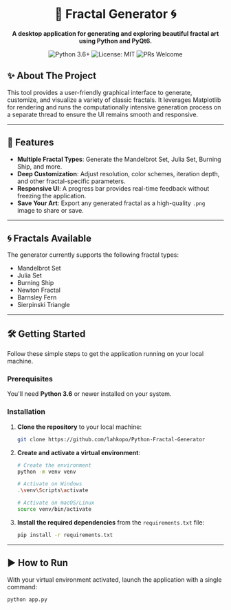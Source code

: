<div align="center">

# 🎨 Fractal Generator 🌀

**A desktop application for generating and exploring beautiful fractal art using Python and PyQt6.**

</div>

<p align="center">
  <img src="https://img.shields.io/badge/Python-3.6%2B-blue?style=for-the-badge&logo=python" alt="Python 3.6+">
  <img src="https://img.shields.io/badge/License-MIT-green?style=for-the-badge" alt="License: MIT">
  <img src="https://img.shields.io/badge/PRs-welcome-brightgreen.svg?style=for-the-badge" alt="PRs Welcome">
</p>

<div align="center">



</div>

## ✨ About The Project

This tool provides a user-friendly graphical interface to generate, customize, and visualize a variety of classic fractals. It leverages Matplotlib for rendering and runs the computationally intensive generation process on a separate thread to ensure the UI remains smooth and responsive.

---

## 🌟 Features

-   **Multiple Fractal Types**: Generate the Mandelbrot Set, Julia Set, Burning Ship, and more.
-   **Deep Customization**: Adjust resolution, color schemes, iteration depth, and other fractal-specific parameters.
-   **Responsive UI**: A progress bar provides real-time feedback without freezing the application.
-   **Save Your Art**: Export any generated fractal as a high-quality `.png` image to share or save.

---

## 🌀 Fractals Available

The generator currently supports the following fractal types:

-   Mandelbrot Set
-   Julia Set
-   Burning Ship
-   Newton Fractal
-   Barnsley Fern
-   Sierpinski Triangle

---

## 🛠️ Getting Started

Follow these simple steps to get the application running on your local machine.

### Prerequisites

You'll need **Python 3.6** or newer installed on your system.

### Installation

1.  **Clone the repository** to your local machine:
    ```sh
    git clone https://github.com/lahkopo/Python-Fractal-Generator
    ```

2.  **Create and activate a virtual environment**:
    ```sh
    # Create the environment
    python -m venv venv

    # Activate on Windows
    .\venv\Scripts\activate

    # Activate on macOS/Linux
    source venv/bin/activate
    ```

3.  **Install the required dependencies** from the `requirements.txt` file:
    ```sh
    pip install -r requirements.txt
    ```

---

## ▶️ How to Run

With your virtual environment activated, launch the application with a single command:

```sh
python app.py
